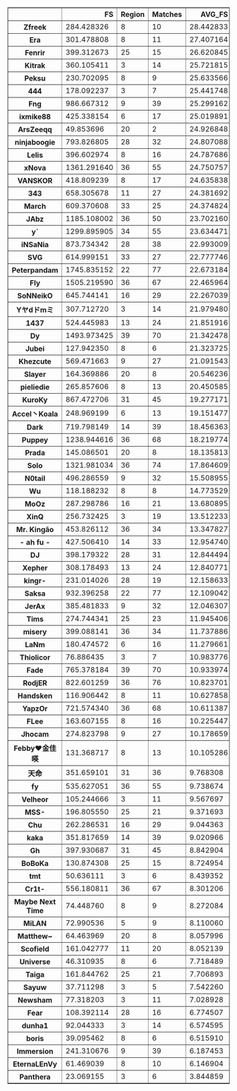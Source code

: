 ﻿<table border="1" class="dataframe">
  <thead>
    <tr style="text-align: right;">
      <th></th>
      <th>FS</th>
      <th>Region</th>
      <th>Matches</th>
      <th>AVG_FS</th>
    </tr>
  </thead>
  <tbody>
    <tr>
      <th>Zfreek</th>
      <td>284.428326</td>
      <td>8</td>
      <td>10</td>
      <td>28.442833</td>
    </tr>
    <tr>
      <th>Era</th>
      <td>301.478808</td>
      <td>8</td>
      <td>11</td>
      <td>27.407164</td>
    </tr>
    <tr>
      <th>Fenrir</th>
      <td>399.312673</td>
      <td>25</td>
      <td>15</td>
      <td>26.620845</td>
    </tr>
    <tr>
      <th>Kitrak</th>
      <td>360.105411</td>
      <td>3</td>
      <td>14</td>
      <td>25.721815</td>
    </tr>
    <tr>
      <th>Peksu</th>
      <td>230.702095</td>
      <td>8</td>
      <td>9</td>
      <td>25.633566</td>
    </tr>
    <tr>
      <th>444</th>
      <td>178.092237</td>
      <td>3</td>
      <td>7</td>
      <td>25.441748</td>
    </tr>
    <tr>
      <th>Fng</th>
      <td>986.667312</td>
      <td>9</td>
      <td>39</td>
      <td>25.299162</td>
    </tr>
    <tr>
      <th>ixmike88</th>
      <td>425.338154</td>
      <td>6</td>
      <td>17</td>
      <td>25.019891</td>
    </tr>
    <tr>
      <th>ArsZeeqq</th>
      <td>49.853696</td>
      <td>20</td>
      <td>2</td>
      <td>24.926848</td>
    </tr>
    <tr>
      <th>ninjaboogie</th>
      <td>793.826805</td>
      <td>28</td>
      <td>32</td>
      <td>24.807088</td>
    </tr>
    <tr>
      <th>Lelis</th>
      <td>396.602974</td>
      <td>8</td>
      <td>16</td>
      <td>24.787686</td>
    </tr>
    <tr>
      <th>xNova</th>
      <td>1361.291640</td>
      <td>36</td>
      <td>55</td>
      <td>24.750757</td>
    </tr>
    <tr>
      <th>VANSKOR</th>
      <td>418.809239</td>
      <td>8</td>
      <td>17</td>
      <td>24.635838</td>
    </tr>
    <tr>
      <th>343</th>
      <td>658.305678</td>
      <td>11</td>
      <td>27</td>
      <td>24.381692</td>
    </tr>
    <tr>
      <th>March</th>
      <td>609.370608</td>
      <td>33</td>
      <td>25</td>
      <td>24.374824</td>
    </tr>
    <tr>
      <th>JAbz</th>
      <td>1185.108002</td>
      <td>36</td>
      <td>50</td>
      <td>23.702160</td>
    </tr>
    <tr>
      <th>y`</th>
      <td>1299.895905</td>
      <td>34</td>
      <td>55</td>
      <td>23.634471</td>
    </tr>
    <tr>
      <th>iNSaNia</th>
      <td>873.734342</td>
      <td>28</td>
      <td>38</td>
      <td>22.993009</td>
    </tr>
    <tr>
      <th>SVG</th>
      <td>614.999151</td>
      <td>33</td>
      <td>27</td>
      <td>22.777746</td>
    </tr>
    <tr>
      <th>Peterpandam</th>
      <td>1745.835152</td>
      <td>22</td>
      <td>77</td>
      <td>22.673184</td>
    </tr>
    <tr>
      <th>Fly</th>
      <td>1505.219590</td>
      <td>36</td>
      <td>67</td>
      <td>22.465964</td>
    </tr>
    <tr>
      <th>SoNNeikO</th>
      <td>645.744141</td>
      <td>16</td>
      <td>29</td>
      <td>22.267039</td>
    </tr>
    <tr>
      <th>Yヤdドmミ</th>
      <td>307.712720</td>
      <td>3</td>
      <td>14</td>
      <td>21.979480</td>
    </tr>
    <tr>
      <th>1437</th>
      <td>524.445983</td>
      <td>13</td>
      <td>24</td>
      <td>21.851916</td>
    </tr>
    <tr>
      <th>Dy</th>
      <td>1493.973425</td>
      <td>39</td>
      <td>70</td>
      <td>21.342478</td>
    </tr>
    <tr>
      <th>Jubei</th>
      <td>127.942350</td>
      <td>8</td>
      <td>6</td>
      <td>21.323725</td>
    </tr>
    <tr>
      <th>Khezcute</th>
      <td>569.471663</td>
      <td>9</td>
      <td>27</td>
      <td>21.091543</td>
    </tr>
    <tr>
      <th>Slayer</th>
      <td>164.369886</td>
      <td>20</td>
      <td>8</td>
      <td>20.546236</td>
    </tr>
    <tr>
      <th>pieliedie</th>
      <td>265.857606</td>
      <td>8</td>
      <td>13</td>
      <td>20.450585</td>
    </tr>
    <tr>
      <th>KuroKy</th>
      <td>867.472706</td>
      <td>31</td>
      <td>45</td>
      <td>19.277171</td>
    </tr>
    <tr>
      <th>Accel丶Koala</th>
      <td>248.969199</td>
      <td>6</td>
      <td>13</td>
      <td>19.151477</td>
    </tr>
    <tr>
      <th>Dark</th>
      <td>719.798149</td>
      <td>14</td>
      <td>39</td>
      <td>18.456363</td>
    </tr>
    <tr>
      <th>Puppey</th>
      <td>1238.944616</td>
      <td>36</td>
      <td>68</td>
      <td>18.219774</td>
    </tr>
    <tr>
      <th>Prada</th>
      <td>145.086501</td>
      <td>20</td>
      <td>8</td>
      <td>18.135813</td>
    </tr>
    <tr>
      <th>Solo</th>
      <td>1321.981034</td>
      <td>36</td>
      <td>74</td>
      <td>17.864609</td>
    </tr>
    <tr>
      <th>N0tail</th>
      <td>496.286559</td>
      <td>9</td>
      <td>32</td>
      <td>15.508955</td>
    </tr>
    <tr>
      <th>Wu</th>
      <td>118.188232</td>
      <td>8</td>
      <td>8</td>
      <td>14.773529</td>
    </tr>
    <tr>
      <th>MoOz</th>
      <td>287.298786</td>
      <td>16</td>
      <td>21</td>
      <td>13.680895</td>
    </tr>
    <tr>
      <th>XinQ</th>
      <td>256.732425</td>
      <td>3</td>
      <td>19</td>
      <td>13.512233</td>
    </tr>
    <tr>
      <th>Mr. Kingão</th>
      <td>453.826112</td>
      <td>36</td>
      <td>34</td>
      <td>13.347827</td>
    </tr>
    <tr>
      <th>- ah fu -</th>
      <td>427.506410</td>
      <td>14</td>
      <td>33</td>
      <td>12.954740</td>
    </tr>
    <tr>
      <th>DJ</th>
      <td>398.179322</td>
      <td>28</td>
      <td>31</td>
      <td>12.844494</td>
    </tr>
    <tr>
      <th>Xepher</th>
      <td>308.178493</td>
      <td>13</td>
      <td>24</td>
      <td>12.840771</td>
    </tr>
    <tr>
      <th>kingr-</th>
      <td>231.014026</td>
      <td>28</td>
      <td>19</td>
      <td>12.158633</td>
    </tr>
    <tr>
      <th>Saksa</th>
      <td>932.396258</td>
      <td>22</td>
      <td>77</td>
      <td>12.109042</td>
    </tr>
    <tr>
      <th>JerAx</th>
      <td>385.481833</td>
      <td>9</td>
      <td>32</td>
      <td>12.046307</td>
    </tr>
    <tr>
      <th>Tims</th>
      <td>274.744341</td>
      <td>25</td>
      <td>23</td>
      <td>11.945406</td>
    </tr>
    <tr>
      <th>misery</th>
      <td>399.088141</td>
      <td>36</td>
      <td>34</td>
      <td>11.737886</td>
    </tr>
    <tr>
      <th>LaNm</th>
      <td>180.474572</td>
      <td>6</td>
      <td>16</td>
      <td>11.279661</td>
    </tr>
    <tr>
      <th>Thiolicor</th>
      <td>76.886435</td>
      <td>3</td>
      <td>7</td>
      <td>10.983776</td>
    </tr>
    <tr>
      <th>Fade</th>
      <td>765.378184</td>
      <td>39</td>
      <td>70</td>
      <td>10.933974</td>
    </tr>
    <tr>
      <th>RodjER</th>
      <td>822.601259</td>
      <td>36</td>
      <td>76</td>
      <td>10.823701</td>
    </tr>
    <tr>
      <th>Handsken</th>
      <td>116.906442</td>
      <td>8</td>
      <td>11</td>
      <td>10.627858</td>
    </tr>
    <tr>
      <th>YapzOr</th>
      <td>721.574340</td>
      <td>36</td>
      <td>68</td>
      <td>10.611387</td>
    </tr>
    <tr>
      <th>FLee</th>
      <td>163.607155</td>
      <td>8</td>
      <td>16</td>
      <td>10.225447</td>
    </tr>
    <tr>
      <th>Jhocam</th>
      <td>274.823798</td>
      <td>9</td>
      <td>27</td>
      <td>10.178659</td>
    </tr>
    <tr>
      <th>Febby♥金佳暎</th>
      <td>131.368717</td>
      <td>8</td>
      <td>13</td>
      <td>10.105286</td>
    </tr>
    <tr>
      <th>天命</th>
      <td>351.659101</td>
      <td>31</td>
      <td>36</td>
      <td>9.768308</td>
    </tr>
    <tr>
      <th>fy</th>
      <td>535.627051</td>
      <td>36</td>
      <td>55</td>
      <td>9.738674</td>
    </tr>
    <tr>
      <th>Velheor</th>
      <td>105.244666</td>
      <td>3</td>
      <td>11</td>
      <td>9.567697</td>
    </tr>
    <tr>
      <th>MSS-</th>
      <td>196.805550</td>
      <td>25</td>
      <td>21</td>
      <td>9.371693</td>
    </tr>
    <tr>
      <th>Chu</th>
      <td>262.286531</td>
      <td>16</td>
      <td>29</td>
      <td>9.044363</td>
    </tr>
    <tr>
      <th>kaka</th>
      <td>351.817659</td>
      <td>14</td>
      <td>39</td>
      <td>9.020966</td>
    </tr>
    <tr>
      <th>Gh</th>
      <td>397.930687</td>
      <td>31</td>
      <td>45</td>
      <td>8.842904</td>
    </tr>
    <tr>
      <th>BoBoKa</th>
      <td>130.874308</td>
      <td>25</td>
      <td>15</td>
      <td>8.724954</td>
    </tr>
    <tr>
      <th>tmt</th>
      <td>50.636111</td>
      <td>3</td>
      <td>6</td>
      <td>8.439352</td>
    </tr>
    <tr>
      <th>Cr1t-</th>
      <td>556.180811</td>
      <td>36</td>
      <td>67</td>
      <td>8.301206</td>
    </tr>
    <tr>
      <th>Maybe Next Time</th>
      <td>74.448760</td>
      <td>8</td>
      <td>9</td>
      <td>8.272084</td>
    </tr>
    <tr>
      <th>MiLAN</th>
      <td>72.990536</td>
      <td>5</td>
      <td>9</td>
      <td>8.110060</td>
    </tr>
    <tr>
      <th>Matthew~</th>
      <td>64.463969</td>
      <td>20</td>
      <td>8</td>
      <td>8.057996</td>
    </tr>
    <tr>
      <th>Scofield</th>
      <td>161.042777</td>
      <td>11</td>
      <td>20</td>
      <td>8.052139</td>
    </tr>
    <tr>
      <th>Universe</th>
      <td>46.310935</td>
      <td>8</td>
      <td>6</td>
      <td>7.718489</td>
    </tr>
    <tr>
      <th>Taiga</th>
      <td>161.844762</td>
      <td>25</td>
      <td>21</td>
      <td>7.706893</td>
    </tr>
    <tr>
      <th>Sayuw</th>
      <td>37.711298</td>
      <td>3</td>
      <td>5</td>
      <td>7.542260</td>
    </tr>
    <tr>
      <th>Newsham</th>
      <td>77.318203</td>
      <td>3</td>
      <td>11</td>
      <td>7.028928</td>
    </tr>
    <tr>
      <th>Fear</th>
      <td>108.392114</td>
      <td>28</td>
      <td>16</td>
      <td>6.774507</td>
    </tr>
    <tr>
      <th>dunha1</th>
      <td>92.044333</td>
      <td>3</td>
      <td>14</td>
      <td>6.574595</td>
    </tr>
    <tr>
      <th>boris</th>
      <td>39.095462</td>
      <td>8</td>
      <td>6</td>
      <td>6.515910</td>
    </tr>
    <tr>
      <th>Immersion</th>
      <td>241.310676</td>
      <td>9</td>
      <td>39</td>
      <td>6.187453</td>
    </tr>
    <tr>
      <th>EternaLEnVy</th>
      <td>61.469039</td>
      <td>8</td>
      <td>10</td>
      <td>6.146904</td>
    </tr>
    <tr>
      <th>Panthera</th>
      <td>23.069155</td>
      <td>3</td>
      <td>6</td>
      <td>3.844859</td>
    </tr>
  </tbody>
</table>